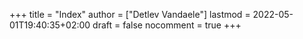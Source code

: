 +++
title = "Index"
author = ["Detlev Vandaele"]
lastmod = 2022-05-01T19:40:35+02:00
draft = false
nocomment = true
+++
